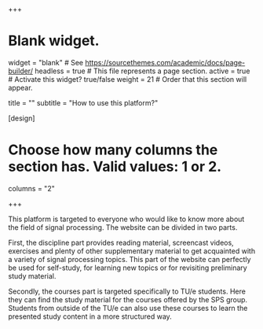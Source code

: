 +++
# Blank widget.
widget = "blank"  # See https://sourcethemes.com/academic/docs/page-builder/
headless = true  # This file represents a page section.
active = true  # Activate this widget? true/false
weight = 21  # Order that this section will appear.

title = ""
subtitle = "How to use this platform?"

[design]
  # Choose how many columns the section has. Valid values: 1 or 2.
  columns = "2"

+++

This platform is targeted to everyone who would like to know more about the field of signal processing.
The website can be divided in two parts.

First, the discipline part provides reading material, screencast videos, exercises and plenty of other supplementary material to get acquainted with a variety of signal processing topics.
This part of the website can perfectly be used for self-study, for learning new topics or for revisiting preliminary study material.

Secondly, the courses part is targeted specifically to TU/e students. Here they can find the study material for the courses offered by the SPS group. Students from outside of the TU/e can also use these courses to learn the presented study content in a more structured way.
